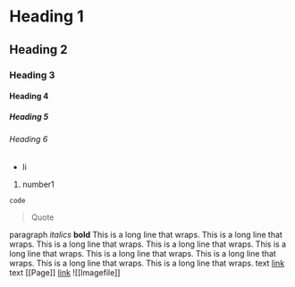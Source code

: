 # Heading 1
## Heading 2
### Heading 3
#### Heading 4
##### Heading 5
###### Heading 6
- li
1. number1
```
code
```
> Quote

paragraph *italics* **bold**
This is a long line that wraps. This is a long line that wraps. This is a long line that wraps. This is a long line that wraps. This is a long line that wraps. This is a long line that wraps. This is a long line that wraps. This is a long line that wraps. This is a long line that wraps.
text [link](externallink.com) text
[[Page]]
[link](externallink.com)
![[Imagefile]]